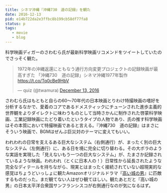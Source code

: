 ```yaml
---
title: シネマ沖縄『沖縄730　道の記録』を観た
date: 2016-12-13
pid: e14b722da2e3ffbc8b199cb58df77fa8
status: p
tags:
   - movie
   - blog
---
```


科学映画ディガーのさわむら氏が最新科学映画リコメンドをツイートしていたのでさっそく観た。

<blockquote class="twitter-tweet" data-lang="en"><p lang="ja" dir="ltr">1972年の沖縄返還にともなう通行方向変更プロジェクトの記録映画が最高すぎた 「沖縄730　道の記録」シネマ沖縄1977年製作 <a href="https://t.co/Tq0cBe9HbV">https://t.co/Tq0cBe9HbV</a></p>&mdash; quiz (@twamura) <a href="https://twitter.com/twamura/status/808631642910691332">December 13, 2016</a></blockquote>
<script async src="//platform.twitter.com/widgets.js" charset="utf-8"></script>

さわむら氏はもともと自らの60〜70年代の日本映画とりわけ特撮映画の嗜好を分析するなかで、愛着のコアであるドメスティックにチューンされた進歩主義的世界観をよりダイレクトに味わうものとして当時さかんに制作された啓蒙科学映画、工業記録映画にたどり着いたというタイプの人物であり、氏の推す科学映画はその本質において特撮映画であると言える。『沖縄730　道の記録』はまさにそういう映画で、BGMはぜんぶ巨災対のテーマに変えてもいい。

われわれの日常を支えるある巨大なシステム（右側通行）が、まったく別の巨大なシステム（左側通行）に、ある日を境に完全に切り替わる。その大ボラのような実話を実現した「見えないもう一つの巨大なシステム」が、たまさか記録されているような映画。われわれ（とくに日本人の！）日常性から延長されたような完全なディテールを持ちながら、現実とはまったく接続されていない超現実的な感覚はちょうどいっしょに観たAmazonオリジナルドラマ『[高い城の男][1]』に匹敵するものだった。まだ観てない人はぜひ観てほしい。観たあとだと『高い城の男』の日本太平洋合衆国サンフランシスコが右側通行なのが気になるはず。

[1]:	https://www.amazon.co.jp/gp/product/B01MXMW0CZ